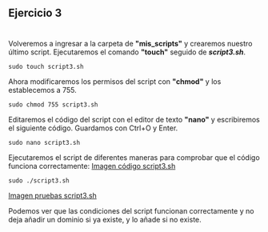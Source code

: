 ## Ejercicio 3

# 

Volveremos a ingresar a la carpeta de **"mis_scripts"** y crearemos nuestro último script. Ejecutaremos el comando **"touch"** seguido de ***script3.sh***.
```ubuntu
sudo touch script3.sh
```
Ahora modificaremos los permisos del script con **"chmod"** y los establecemos a 755.
```ubuntu
sudo chmod 755 script3.sh
```
Editaremos el código del script con el editor de texto **"nano"** y escribiremos el siguiente código. Guardamos con Ctrl+O y Enter.
```ubuntu
sudo nano script3.sh
```
Ejecutaremos el script de diferentes maneras para comprobar que el código funciona correctamente:
[Imagen código script3.sh](/tema1/imagenes/script3.png)
```ubuntu
sudo ./script3.sh 
```
[Imagen pruebas script3.sh](/tema1/imagenes/script3ejecutado.png)


Podemos ver que las condiciones del script funcionan correctamente y no deja añadir un dominio si ya existe, y lo añade si no existe.
